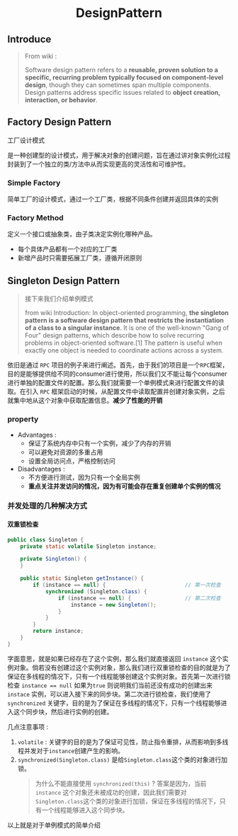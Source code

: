# <center>DesignPattern</center>

## Introduce 
> From wiki :
>
> Software design pattern refers to a **reusable, proven solution to a specific, recurring problem typically focused on component-level design**, though they can sometimes span multiple components. Design patterns address specific issues related to **object creation, interaction, or behavior**.

## Factory Design Pattern
工厂设计模式

是一种创建型的设计模式，用于解决对象的创建问题，旨在通过讲对象实例化过程封装到了一个独立的类/方法中从而实现更高的灵活性和可维护性。

### Simple Factory 
简单工厂的设计模式，通过一个工厂类，根据不同条件创建并返回具体的实例

### Factory Method 
定义一个接口或抽象类，由子类决定实例化哪种产品。

- 每个具体产品都有一个对应的工厂类
- 新增产品时只需要拓展工厂类，遵循开闭原则



## Singleton Design Pattern
> 接下来我们介绍单例模式 
>
> from wiki Introduction:
> In object-oriented programming, **the singleton pattern is a software design pattern that restricts the instantiation of a class to a singular instance**. It is one of the well-known "Gang of Four" design patterns, which describe how to solve recurring problems in object-oriented software.[1] The pattern is useful when exactly one object is needed to coordinate actions across a system. 

依旧是通过 `RPC` 项目的例子来进行阐述。首先，由于我们的项目是一个`RPC`框架，目的是能够提供给不同的consumer进行使用，所以我们又不能让每个consumer进行单独的配置文件的配置。那么我们就需要一个单例模式来进行配置文件的读取。在引入 `RPC` 框架启动的时候，从配置文件中读取配置并创建对象实例，之后就集中地从这个对象中获取配置信息。**减少了性能的开销**

### property 

- Advantages : 
    - 保证了系统内存中只有一个实例，减少了内存的开销
    - 可以避免对资源的多重占用
    - 设置全局访问点，严格控制访问
- Disadvantages : 
    - 不方便进行测试，因为只有一个全局实例
    - **重点关注并发访问的情况，因为有可能会存在重复创建单个实例的情况**

### 并发处理的几种解决方式
#### 双重锁检查

```java
public class Singleton {
    private static volatile Singleton instance;

    private Singleton() {
    }

    public static Singleton getInstance() {
        if (instance == null) {                         // 第一次检查
            synchronized (Singleton.class) {
                if (instance == null) {                 // 第二次检查
                    instance = new Singleton();
                }
            }
        }
        return instance;
    }
}

```

字面意思，就是如果已经存在了这个实例，那么我们就直接返回 `instance` 这个实例对象。倘若没有创建过这个实例对象，那么我们进行双重锁检查的目的就是为了保证在多线程的情况下，只有一个线程能够创建这个实例对象。首先第一次进行锁检查 `instance == null` 如果为`true` 则说明我们当前还没有成功的创建出来`instace` 实例，可以进入接下来的同步块。第二次进行锁检查，我们使用了 `synchronized` 关键字，目的是为了保证在多线程的情况下，只有一个线程能够进入这个同步块，然后进行实例的创建。

几点注意事项 :

1. `volatile` : 关键字的目的是为了保证可见性，防止指令重排，从而影响到多线程并发对于`instance`创建产生的影响。
2. `synchronized(Singleton.class)` 是给`Singleton.class`这个类的对象进行加锁。
   > 为什么不能直接使用 `synchronized(this)` ? 
   答案是因为，当前 `instance` 这个对象还未被成功的创建，因此我们需要对`Singleton.class`这个类的对象进行加锁，保证在多线程的情况下，只有一个线程能够进入这个同步块。

以上就是对于单例模式的简单介绍
